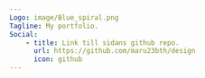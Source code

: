 ```yaml
---
Logo: image/Blue_spiral.png
Tagline: My portfolio.
Social:
    - title: Link till sidans github repo.
      url: https://github.com/maru23bth/design
      icon: github
---
```

